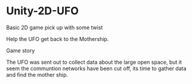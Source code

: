 # Unity-2D-UFO
Basic 2D game pick up with some twist

Help the UFO get back to the Mothership.

Game story

The UFO was sent out to collect data about the large open space, but
it seem the communtion networks have been cut off,
its time to gather data and find the mother ship.
